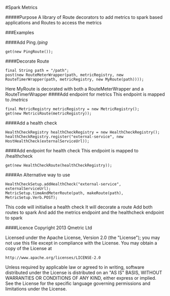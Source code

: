 #Spark Metrics

#####Purpose
A library of Route decorators to add metrics to spark based applications
and Routes to access the metrics

###Examples

####Add Ping
<i>/ping</i>
```
get(new PingRoute());
```
####Decorate Route
```
final String path = "/path";
post(new RouteMeterWrapper(path, metricRegistry, new RouteTimerWrapper(path, metricRegistry, new MyRoute(path))));
```

Here MyRoute is decorated with both a RouteMeterWrapper and a RouteTimerWrapper
####Add endpoint for metrics
This endpoint is mapped to <i>/metrics</i>
```
final MetricRegistry metricRegistry = new MetricRegistry();
get(new MetricsRoute(metricRegistry));
```
####Add a health check
```
HealthCheckRegistry healthCheckRegistry = new HealthCheckRegistry();
healthCheckRegistry.register("external-service", new HostHealthCheck(externalServiceUrl));
```

####Add endpoint for health check
This endpoint is mapped to /healthcheck

```
get(new HealthCheckRoute(healthCheckRegistry));
```

####An Alternative way to use
```
HealthCheckSetup.addHealthCheck("external-service", externalServiceUrl);
MetricSetup.timeAndMeterRoute(path, makeRoute(path), MetricSetup.Verb.POST);
```
This code will initialise a health check
It will decorate a route
Add both routes to spark
And add the metrics endpoint and the healthcheck endpoint to spark


####Licence
Copyright 2013 Qmetric Ltd

Licensed under the Apache License, Version 2.0 (the "License");
you may not use this file except in compliance with the License.
You may obtain a copy of the License at

    http://www.apache.org/licenses/LICENSE-2.0

Unless required by applicable law or agreed to in writing, software
distributed under the License is distributed on an "AS IS" BASIS,
WITHOUT WARRANTIES OR CONDITIONS OF ANY KIND, either express or implied.
See the License for the specific language governing permissions and
limitations under the License.


